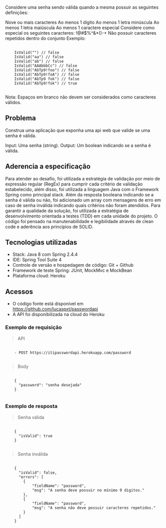 Considere uma senha sendo válida quando a mesma possuir as seguintes definições:

Nove ou mais caracteres
Ao menos 1 dígito
Ao menos 1 letra minúscula
Ao menos 1 letra maiúscula
Ao menos 1 caractere especial
Considere como especial os seguintes caracteres: !@#$%^&*()-+
Não possuir caracteres repetidos dentro do conjunto
Exemplo:

<pre>
  <code>
    IsValid("") // false  
    IsValid("aa") // false  
    IsValid("ab") // false  
    IsValid("AAAbbbCc") // false  
    IsValid("AbTp9!foo") // false  
    IsValid("AbTp9!foA") // false
    IsValid("AbTp9 fok") // false 
    IsValid("AbTp9!fok") // true
  </code>
</pre>

Nota: Espaços em branco não devem ser considerados como caracteres válidos.

## Problema
Construa uma aplicação que exponha uma api web que valide se uma senha é válida.

Input: Uma senha (string).
Output: Um boolean indicando se a senha é válida.

## Aderencia a especificação
Para atender ao desafio, foi utilizada a estratégia de validação por meio de expressão regular (RegEx) para cumprir cada critério de validação estabelecido, além disso, foi utilizada a linguagem Java com o Framework Spring como principal stack.
Além da resposta booleana indicando se a senha é válida ou não, foi adicionado um array com mensagens de erro em caso de senha inválida indicando quais critérios não foram atendidos.
Para garantir a qualidade da solução, foi utilizada a estratégia de desenvolvimento orientada a testes (TDD) em cada unidade do projeto. O código foi pensado na manutenabilidade e legibilidade através de clean code e aderência aos princípios de SOLID.

## Tecnologias utilizadas
* Stack: Java 8 com Spring 2.4.4
* IDE: Spring Tool Suite 4
* Controle de versão e hospedagem de código: Git + Github
* Framework de teste Spring: JUnit, MockMvc e MockBean
* Plataforma cloud: Heroku

## Acessos
* O código fonte está disponível em https://github.com/lucaspxt/passwordapi
* A API foi disponibilizada na cloud do Heroku

### Exemplo de requisição

<blockquote>API</blockquote>
<pre>
  <code>
    - POST https://itipasswordapi.herokuapp.com/password
  </code>
</pre>

<blockquote>Body</blockquote>
<pre>
  <code>
    {
      "password": "senha desejada"
    }
  </code>
</pre>

### Exemplo de resposta

<blockquote>Senha válida</blockquote>
<pre>
  <code>
    {
      "isValid": true
    }
  </code>
</pre>

<blockquote>Senha inválida</blockquote>
<pre>
  <code>
    {
      "isValid": false,
      "errors": [
        {
            "fieldName": "password",
            "msg": "A senha deve possuir no mínimo 9 digitos."
        },
        {
            "fieldName": "password",
            "msg": "A senha não deve possuir caracteres repetidos."
        }
      ]
    }
  </code>
</pre>

